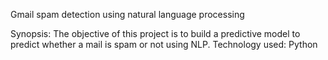 Gmail spam detection using natural language processing

Synopsis: The objective of this project is to build a predictive model to predict whether a mail is spam or not using NLP.
Technology used: Python
